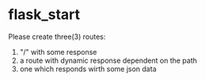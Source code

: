 # flask_start

Please create three(3) routes:
1. "/" with some response
2. a route with dynamic response dependent on the path
3. one which responds wirth some json data